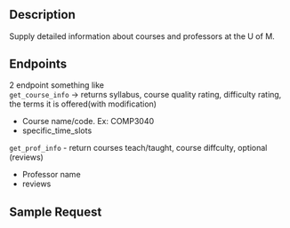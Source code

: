 # 

## Description
Supply detailed information about courses and professors at the U of M.

## Endpoints
2 endpoint something like  
`get_course_info` -> returns syllabus, course quality rating, difficulty rating, the terms it is offered(with modification)
- Course name/code. Ex: COMP3040
- specific_time_slots

`get_prof_info` - return courses teach/taught, course diffculty, optional (reviews)
- Professor name
- reviews


## Sample Request

